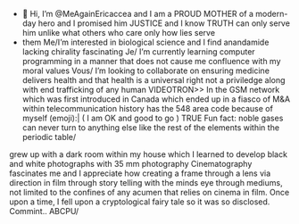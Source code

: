 - 👋 Hi, I’m @MeAgainEricaccea and I am a PROUD MOTHER of a modern-day hero and I promised him JUSTICE and I know TRUTH can only serve him unlike what others who care only how lies serve
- them 
Me/I’m interested in biological science and I find anandamide lacking chirality fascinating
Je/ I’m currently learning computer programming in a manner that does not cause me confluence with my moral values
Vous/ I’m looking to collaborate on ensuring medicine delivers health and that health is a universal right not a priviledge along with end trafficking of any human
VIDEOTRON>> In the GSM network which was first introduced in Canada which ended up in a fiasco of M&A within telecommunication history has the 548 area code because of myself
(emoji):| ( I am OK and good to go )
TRUE Fun fact: noble gases can never turn to anything else like the rest of the elements within the periodic table/

grew up with a dark room within my house which I learned to develop black and white photographs with 35 mm photography
Cinematography fascinates me and I appreciate how creating a frame through a lens via direction in film through story telling with the minds eye through mediums, not limited to the 
confines of any acumen that relies on cinema in film.
  Once upon a time, I fell upon a cryptological fairy tale so it was so disclosed.
 Commint..
ABCPU/
